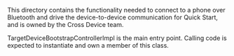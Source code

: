 This directory contains the functionality needed to connect to a phone over
Bluetooth and drive the device-to-device communication for Quick Start, and is
owned by the Cross Device team.

TargetDeviceBootstrapControllerImpl is the main entry point. Calling code is
expected to instantiate and own a member of this class.
